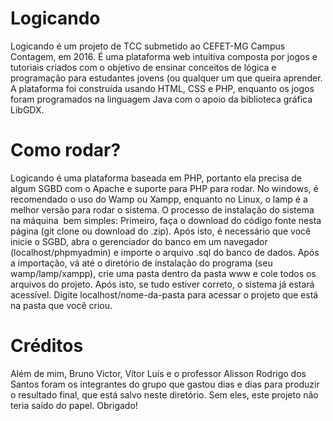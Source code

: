 Logicando
====================

Logicando é um projeto de TCC submetido ao CEFET-MG Campus Contagem, em 2016. É uma plataforma web intuitiva composta por jogos e tutoriais criados com o objetivo de ensinar conceitos de lógica e programação para estudantes jovens (ou qualquer um que queira aprender. A plataforma foi construída usando HTML, CSS e PHP, enquanto os jogos foram programados na linguagem Java com o apoio da biblioteca gráfica LibGDX.

Como rodar?
====================

Logicando é uma plataforma baseada em PHP, portanto ela precisa de algum SGBD com o Apache e suporte para PHP para rodar. No windows, é recomendado o uso do Wamp ou Xampp, enquanto no Linux, o lamp é a melhor versão para rodar o sistema.
O processo de instalação do sistema na máquina  bem simples: Primeiro, faça o download do código fonte nesta página (git clone ou download do .zip). Após isto, é necessário que você inicie o SGBD, abra o gerenciador do banco em um navegador (localhost/phpmyadmin) e importe o arquivo .sql do banco de dados. Após a importação, vá até o diretório de instalação do programa (seu wamp/lamp/xampp), crie uma pasta dentro da pasta www e cole todos os arquivos do projeto. Após isto, se tudo estiver correto, o sistema já estará acessível. Digite localhost/nome-da-pasta para acessar o projeto que está na pasta que você criou.

Créditos
====================

Além de mim, Bruno Victor, Vítor Luís e o professor Alisson Rodrigo dos Santos foram os integrantes do grupo que gastou dias e dias para produzir o resultado final, que está salvo neste diretório. Sem eles, este projeto não teria saído do papel. Obrigado!
